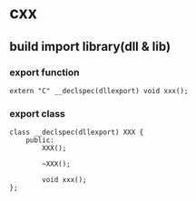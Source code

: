 # cxx

## build import library(dll & lib)

### export function
```
extern "C" __declspec(dllexport) void xxx();
```

### export class
```
class __declspec(dllexport) XXX {
    public:
        XXX();
        
        ~XXX();

        void xxx();
};
```